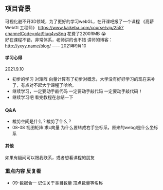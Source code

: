 ## 项目背景
可视化避不开3D领域，为了更好的学习webGL，在开课吧报了一个课程 《高薪WebGL工程师》
https://www.kaikeba.com/course/vip/255?channelCode=plat9iuq4vs8nq
花费了2200RMB 😭  
好在课程不错，非常体系，老师讲的也不错
讲师的博客： http://yxyy.name/blog/
---- 2021年9月10


 #### 学习心得
   2021.9.10
 - 初步的学习 对矩阵 向量计算有了初步对概念，大学没有好好学习的现在来补了，有点对不起大学课程了哈哈。
 - 继续学习，一定要动手敲代码 一定要动手敲代码 一定要动手敲代码！
 - 继续学习吧  看完教程在总结一下
 


### Q&A 
 - 裁剪空间是什么？裁剪了什么？
 - 08-08 视图矩阵 求c向量  为什么要转成右手坐标系，原来的webgl是什么坐标系
 #### 其他
  如果有疑问可以跟我联系，或者想看课程的朋友

  ### 重点内容 反复看
  - 09-数据合一  记住关于类目数量  顶点数量等名称  